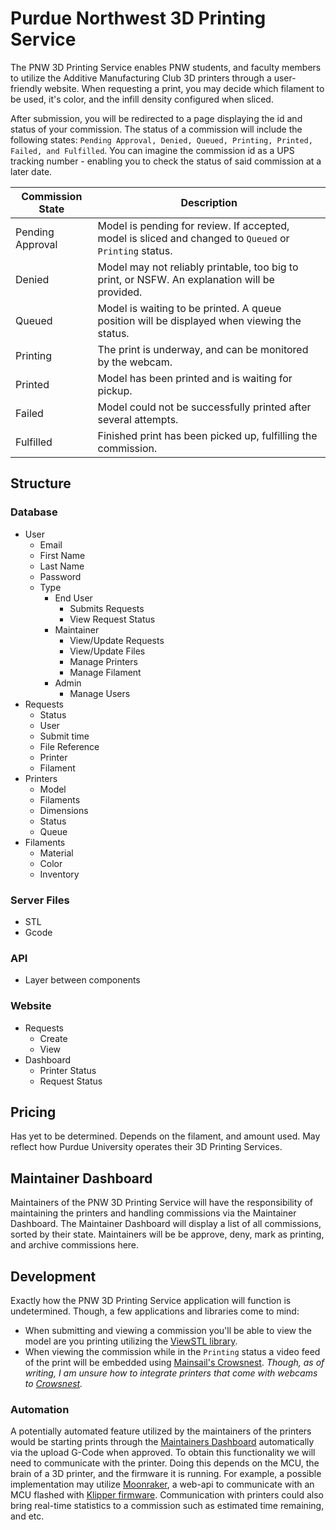 # Purdue Northwest 3D Printing Service

The PNW 3D Printing Service enables PNW students, and faculty members to utilize the Additive Manufacturing Club 3D printers through a user-friendly website. When requesting a print, you may decide which filament to be used, it's color, and the infill density configured when sliced.

After submission, you will be redirected to a page displaying the id and status of your commission. The status of a commission will include the following states: `Pending Approval, Denied, Queued, Printing, Printed, Failed, and Fulfilled`. You can imagine the commission id as a UPS tracking number - enabling you to check the status of said commission at a later date.

| Commission State | Description |
| ----------------- | ----------- |
| Pending Approval | Model is pending for review. If accepted, model is sliced and changed to `Queued` or `Printing` status. |
| Denied | Model may not reliably printable, too big to print, or NSFW. An explanation will be provided. |
| Queued | Model is waiting to be printed. A queue position will be displayed when viewing the status. |
| Printing | The print is underway, and can be monitored by the webcam. |
| Printed | Model has been printed and is waiting for pickup. |
| Failed | Model could not be successfully printed after several attempts.  |
| Fulfilled | Finished print has been picked up, fulfilling the commission. |

## Structure

### Database
* User
    * Email
    * First Name
    * Last Name
    * Password
    * Type
        * End User
            * Submits Requests
            * View Request Status
        * Maintainer
            * View/Update Requests
            * View/Update Files
            * Manage Printers
            * Manage Filament
        * Admin
            * Manage Users
* Requests
    * Status
    * User
    * Submit time
    * File Reference
    * Printer
    * Filament
* Printers
    * Model
    * Filaments
    * Dimensions
    * Status
    * Queue
* Filaments
    * Material
    * Color
    * Inventory

### Server Files
* STL
* Gcode

### API
* Layer between components

### Website
* Requests
    * Create
    * View
* Dashboard
    * Printer Status
    * Request Status

## Pricing

Has yet to be determined. Depends on the filament, and amount used. May reflect how Purdue University operates their 3D Printing Services.

## Maintainer Dashboard

Maintainers of the PNW 3D Printing Service will have the responsibility of maintaining the printers and handling commissions via the Maintainer Dashboard. The Maintainer Dashboard will display a list of all commissions, sorted by their state. Maintainers will be be approve, deny, mark as printing, and archive commissions here.

## Development

Exactly how the PNW 3D Printing Service application will function is undetermined.
Though, a few applications and libraries come to mind:

- When submitting and viewing a commission you'll be able to view the model are you printing utilizing the [ViewSTL library](https://www.viewstl.com/plugin/).
- When viewing the commission while in the `Printing` status a video feed of the print will be embedded using [Mainsail's Crowsnest](https://github.com/mainsail-crew/crowsnest#documentation). *Though, as of writing, I am unsure how to integrate printers that come with webcams to [Crowsnest](https://github.com/mainsail-crew/crowsnest#documentation).*

### Automation

A potentially automated feature utilized by the maintainers of the printers would be starting prints through the [Maintainers Dashboard](#maintainer-dashboard) automatically via the upload G-Code when approved. To obtain this functionality we will need to communicate with the printer. Doing this depends on the MCU, the brain of a 3D printer, and the firmware it is running. For example, a possible implementation may utilize [Moonraker](https://github.com/Arksine/moonraker), a web-api to communicate with an MCU flashed with [Klipper firmware](https://github.com/Klipper3d/klipper). Communication with printers could also bring real-time statistics to a commission such as estimated time remaining, and etc.
